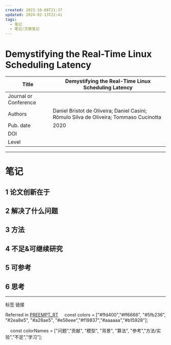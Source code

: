 ```yaml
---
created: 2023-10-08T21:37
updated: 2024-02-13T22:41
tags:
  - 笔记
  - 笔记/文献笔记
---
```


# Demystifying the Real-Time Linux Scheduling Latency

| Title                 | Demystifying the Real-Time Linux Scheduling Latency                                    |
| --------------------- | -------------------------------------------------------------------------------------- |
| Journal or Conference |                                                                                        |
| Authors               | Daniel Bristot de Oliveira; Daniel Casini; Rômulo Silva de Oliveira; Tommaso Cucinotta |
| Pub. date             | 2020                                                                                   |
| DOI                   |                                                                                        |
| Level                 |                                                                                        |





***


# 笔记

## 1 论文创新在于

## 2 解决了什么问题

## 3 方法

## 4 不足&可继续研究

## 5 可参考

## 6 思考

***

标签 链接



Referred in [PREEMPT_RT](PREEMPT_RT.md)
    const colors = ["#ffd400","#ff6666", "#5fb236", "#2ea8e5", "#a28ae5", "#e56eee","#f19837","#aaaaaa","#b15928"];

    const colorNames = ["问题","贡献", "模型", "背景", "算法", "参考","方法/实验","不足","学习"];
